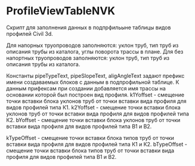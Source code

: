 # ProfileViewTableNVK
Скрипт для заполнения данных в подпрфильыне таблицы видов профилей Civil 3d.

Для напорных труопроводов заполняются: уклон труб, тип труб из описания трубы из каталога, углы поворота трассы в плане.
Для без напортных труопроводов заполняются: уклон труб, тип труб из описания трубы из каталога.

Константы pipeTypeText, pipeSlopeText, aligAngleText задают префикс имени создаваемых блоков с данным в подпрофильной таблице. К данным прифексам при создании добавляется имя трассы на основании которой был построен вид профиля.
k1Yoffset - смещение точки вставки блока уклонов труб от точки вставки вида профиля для видов профилей типа К1.
k2Yoffset - смещение точки вставки блока уклонов труб от точки вставки вида профиля для видов профилей типа К2.
bYoffset - смещение точки вставки блока уклонов труб от точки вставки вида профиля для видов профилей типа В1 и В2.

kTypeOffset - смещение точки вставки блока типов труб от точки вставки вида профиля для видов профилей типа К1 и К2.
bTypeOffset - смещение точки вставки блока типов труб от точки вставки вида профиля для видов профилей типа В1 и В2.
